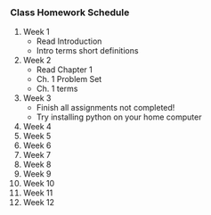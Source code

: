 ### Class Homework Schedule

1. Week 1
    - Read Introduction
    - Intro terms short definitions
1. Week 2
    - Read Chapter 1
    - Ch. 1 Problem Set
    - Ch. 1 terms
1. Week 3
    - Finish all assignments not completed!
    - Try installing python on your home computer
1. Week 4
1. Week 5
1. Week 6
1. Week 7
1. Week 8
1. Week 9
1. Week 10
1. Week 11
1. Week 12

